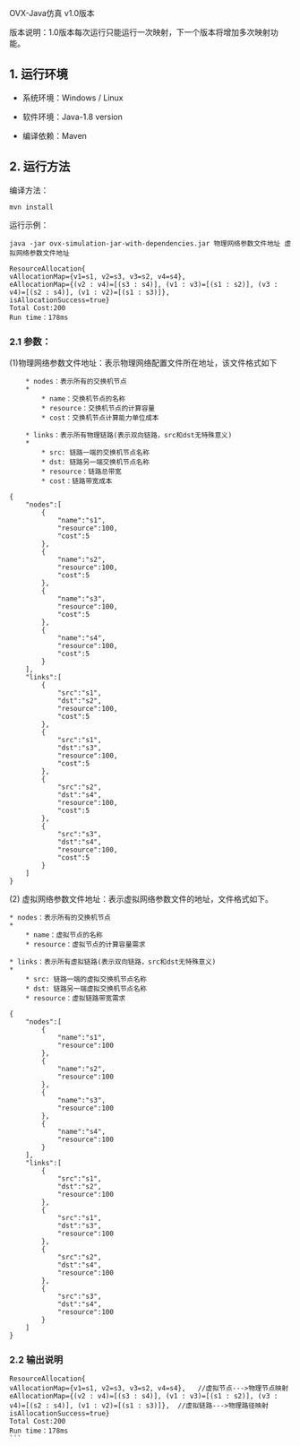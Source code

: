 OVX-Java仿真 v1.0版本 

版本说明：1.0版本每次运行只能运行一次映射，下一个版本将增加多次映射功能。


## 1. 运行环境

- 系统环境：Windows / Linux

- 软件环境：Java-1.8 version

- 编译依赖：Maven


## 2. 运行方法


编译方法：

```
mvn install
```

运行示例：
```
java -jar ovx-simulation-jar-with-dependencies.jar 物理网络参数文件地址 虚拟网络参数文件地址

ResourceAllocation{
vAllocationMap={v1=s1, v2=s3, v3=s2, v4=s4},
eAllocationMap={(v2 : v4)=[(s3 : s4)], (v1 : v3)=[(s1 : s2)], (v3 : v4)=[(s2 : s4)], (v1 : v2)=[(s1 : s3)]},
isAllocationSuccess=true}
Total Cost:200
Run time：178ms

```

### 2.1 参数：
(1)物理网络参数文件地址：表示物理网络配置文件所在地址，该文件格式如下

```
	* nodes：表示所有的交换机节点
	* 
		* name：交换机节点的名称
		* resource：交换机节点的计算容量
		* cost：交换机节点计算能力单位成本

	* links：表示所有物理链路(表示双向链路，src和dst无特殊意义)
	* 
		* src: 链路一端的交换机节点名称
		* dst: 链路另一端交换机节点名称
		* resource：链路总带宽
		* cost：链路带宽成本
```

```
{
    "nodes":[
        {
            "name":"s1",
            "resource":100,
            "cost":5
        },
        {
            "name":"s2",
            "resource":100,
            "cost":5
        },
        {
            "name":"s3",
            "resource":100,
            "cost":5
        },
        {
            "name":"s4",
            "resource":100,
            "cost":5
        }
    ],
    "links":[
        {
            "src":"s1",
            "dst":"s2",
            "resource":100,
            "cost":5
        },
        {
            "src":"s1",
            "dst":"s3",
            "resource":100,
            "cost":5
        },
        {
            "src":"s2",
            "dst":"s4",
            "resource":100,
            "cost":5
        },
        {
            "src":"s3",
            "dst":"s4",
            "resource":100,
            "cost":5
        }
    ]
}

```

(2) 虚拟网络参数文件地址：表示虚拟网络参数文件的地址，文件格式如下。

	* nodes：表示所有的交换机节点
	* 
		* name：虚拟节点的名称
		* resource：虚拟节点的计算容量需求

	* links：表示所有虚拟链路(表示双向链路，src和dst无特殊意义)
	* 
		* src: 链路一端的虚拟交换机节点名称
		* dst: 链路另一端虚拟交换机节点名称
		* resource：虚拟链路带宽需求


```
{
    "nodes":[
        {
            "name":"s1",
            "resource":100
        },
        {
            "name":"s2",
            "resource":100
        },
        {
            "name":"s3",
            "resource":100
        },
        {
            "name":"s4",
            "resource":100
        }
    ],
    "links":[
        {
            "src":"s1",
            "dst":"s2",
            "resource":100
        },
        {
            "src":"s1",
            "dst":"s3",
            "resource":100
        },
        {
            "src":"s2",
            "dst":"s4",
            "resource":100
        },
        {
            "src":"s3",
            "dst":"s4",
            "resource":100
        }
    ]
}

```

### 2.2 输出说明

````
ResourceAllocation{
vAllocationMap={v1=s1, v2=s3, v3=s2, v4=s4},   //虚拟节点--->物理节点映射
eAllocationMap={(v2 : v4)=[(s3 : s4)], (v1 : v3)=[(s1 : s2)], (v3 : v4)=[(s2 : s4)], (v1 : v2)=[(s1 : s3)]},  //虚拟链路--->物理路径映射
isAllocationSuccess=true}
Total Cost:200
Run time：178ms
```

